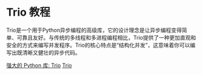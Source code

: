 # Trio 教程

<show-structure depth="2"/>

Trio是一个用于Python异步编程的高级库，它的设计理念是让异步编程变得简单、可靠且友好。与传统的多线程和多进程编程相比，Trio提供了一种更加直观和安全的方式来编写并发程序。Trio的核心特点是“结构化并发”，这意味着你可以编写出既清晰又健壮的异步代码。


<seealso>
<category ref="ref_docs">
    <a href="https://mp.weixin.qq.com/s/MAoHPn0Jxi-D8h5HaxqDKw">强大的 Python 库: Trio</a>
</category>
<category ref="ref_github">
    <a href="https://github.com/python-trio/trio">Trio</a>
</category>
<category ref="ref_hf"></category>
<category ref="ref_ms"></category>
</seealso>